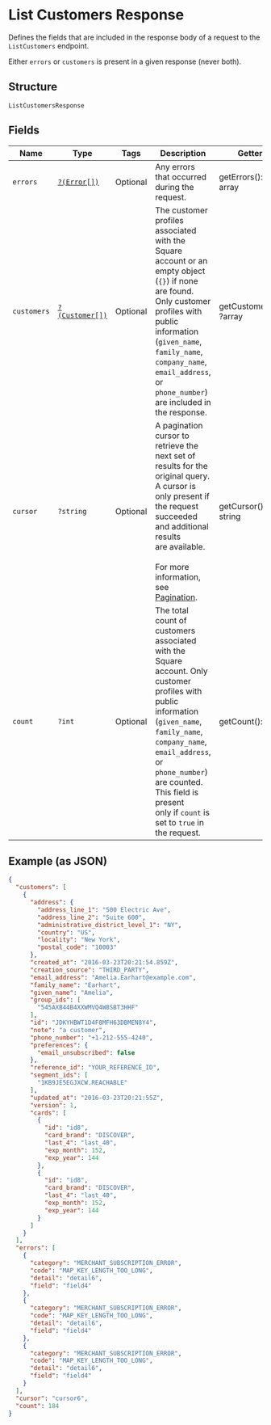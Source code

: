 
# List Customers Response

Defines the fields that are included in the response body of
a request to the `ListCustomers` endpoint.

Either `errors` or `customers` is present in a given response (never both).

## Structure

`ListCustomersResponse`

## Fields

| Name | Type | Tags | Description | Getter | Setter |
|  --- | --- | --- | --- | --- | --- |
| `errors` | [`?(Error[])`](../../doc/models/error.md) | Optional | Any errors that occurred during the request. | getErrors(): ?array | setErrors(?array errors): void |
| `customers` | [`?(Customer[])`](../../doc/models/customer.md) | Optional | The customer profiles associated with the Square account or an empty object (`{}`) if none are found.<br>Only customer profiles with public information (`given_name`, `family_name`, `company_name`, `email_address`, or<br>`phone_number`) are included in the response. | getCustomers(): ?array | setCustomers(?array customers): void |
| `cursor` | `?string` | Optional | A pagination cursor to retrieve the next set of results for the<br>original query. A cursor is only present if the request succeeded and additional results<br>are available.<br><br>For more information, see [Pagination](https://developer.squareup.com/docs/build-basics/common-api-patterns/pagination). | getCursor(): ?string | setCursor(?string cursor): void |
| `count` | `?int` | Optional | The total count of customers associated with the Square account. Only customer profiles with public information<br>(`given_name`, `family_name`, `company_name`, `email_address`, or `phone_number`) are counted. This field is present<br>only if `count` is set to `true` in the request. | getCount(): ?int | setCount(?int count): void |

## Example (as JSON)

```json
{
  "customers": [
    {
      "address": {
        "address_line_1": "500 Electric Ave",
        "address_line_2": "Suite 600",
        "administrative_district_level_1": "NY",
        "country": "US",
        "locality": "New York",
        "postal_code": "10003"
      },
      "created_at": "2016-03-23T20:21:54.859Z",
      "creation_source": "THIRD_PARTY",
      "email_address": "Amelia.Earhart@example.com",
      "family_name": "Earhart",
      "given_name": "Amelia",
      "group_ids": [
        "545AXB44B4XXWMVQ4W8SBT3HHF"
      ],
      "id": "JDKYHBWT1D4F8MFH63DBMEN8Y4",
      "note": "a customer",
      "phone_number": "+1-212-555-4240",
      "preferences": {
        "email_unsubscribed": false
      },
      "reference_id": "YOUR_REFERENCE_ID",
      "segment_ids": [
        "1KB9JE5EGJXCW.REACHABLE"
      ],
      "updated_at": "2016-03-23T20:21:55Z",
      "version": 1,
      "cards": [
        {
          "id": "id8",
          "card_brand": "DISCOVER",
          "last_4": "last_40",
          "exp_month": 152,
          "exp_year": 144
        },
        {
          "id": "id8",
          "card_brand": "DISCOVER",
          "last_4": "last_40",
          "exp_month": 152,
          "exp_year": 144
        }
      ]
    }
  ],
  "errors": [
    {
      "category": "MERCHANT_SUBSCRIPTION_ERROR",
      "code": "MAP_KEY_LENGTH_TOO_LONG",
      "detail": "detail6",
      "field": "field4"
    },
    {
      "category": "MERCHANT_SUBSCRIPTION_ERROR",
      "code": "MAP_KEY_LENGTH_TOO_LONG",
      "detail": "detail6",
      "field": "field4"
    },
    {
      "category": "MERCHANT_SUBSCRIPTION_ERROR",
      "code": "MAP_KEY_LENGTH_TOO_LONG",
      "detail": "detail6",
      "field": "field4"
    }
  ],
  "cursor": "cursor6",
  "count": 184
}
```

